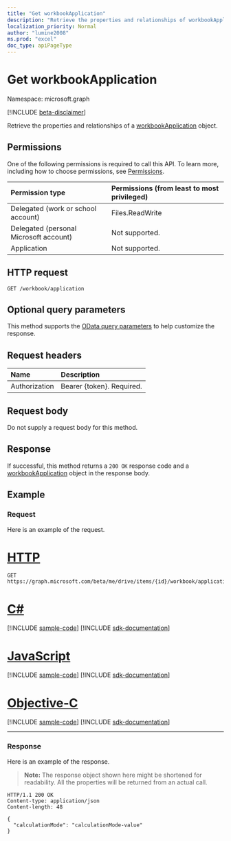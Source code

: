 ```yaml
---
title: "Get workbookApplication"
description: "Retrieve the properties and relationships of workbookApplication object."
localization_priority: Normal
author: "lumine2008"
ms.prod: "excel"
doc_type: apiPageType
---
```


# Get workbookApplication

Namespace: microsoft.graph

[!INCLUDE [beta-disclaimer](../../includes/beta-disclaimer.md)]

Retrieve the properties and relationships of a [workbookApplication](../resources/workbookapplication.md) object.
## Permissions
One of the following permissions is required to call this API. To learn more, including how to choose permissions, see [Permissions](/graph/permissions-reference).

|Permission type      | Permissions (from least to most privileged)              |
|:--------------------|:---------------------------------------------------------|
|Delegated (work or school account) | Files.ReadWrite     |
|Delegated (personal Microsoft account) | Not supported.    |
|Application | Not supported. |

## HTTP request
<!-- { "blockType": "ignored" } -->
```http
GET /workbook/application
```
## Optional query parameters
This method supports the [OData query parameters](/graph/query-parameters) to help customize the response.

## Request headers
| Name      |Description|
|:----------|:----------|
| Authorization  | Bearer {token}. Required. |

## Request body
Do not supply a request body for this method.

## Response

If successful, this method returns a `200 OK` response code and a [workbookApplication](../resources/workbookapplication.md) object in the response body.
## Example
### Request
Here is an example of the request.

# [HTTP](#tab/http)
<!-- {
  "blockType": "request",
  "name": "get_workbookApplication"
}-->
```msgraph-interactive
GET https://graph.microsoft.com/beta/me/drive/items/{id}/workbook/application
```
# [C#](#tab/csharp)
[!INCLUDE [sample-code](../includes/snippets/csharp/get-workbookapplication-csharp-snippets.md)]
[!INCLUDE [sdk-documentation](../includes/snippets/snippets-sdk-documentation-link.md)]

# [JavaScript](#tab/javascript)
[!INCLUDE [sample-code](../includes/snippets/javascript/get-workbookapplication-javascript-snippets.md)]
[!INCLUDE [sdk-documentation](../includes/snippets/snippets-sdk-documentation-link.md)]

# [Objective-C](#tab/objc)
[!INCLUDE [sample-code](../includes/snippets/objc/get-workbookapplication-objc-snippets.md)]
[!INCLUDE [sdk-documentation](../includes/snippets/snippets-sdk-documentation-link.md)]

---

### Response
Here is an example of the response. 

>**Note:** The response object shown here might be shortened for readability. All the properties will be returned from an actual call.
<!-- {
  "blockType": "response",
  "truncated": true,
  "@odata.type": "microsoft.graph.workbookApplication"
} -->
```http
HTTP/1.1 200 OK
Content-type: application/json
Content-length: 48

{
  "calculationMode": "calculationMode-value"
}
```

<!-- uuid: 8fcb5dbc-d5aa-4681-8e31-b001d5168d79
2015-10-25 14:57:30 UTC -->
<!--
{
  "type": "#page.annotation",
  "description": "Get workbookApplication",
  "keywords": "",
  "section": "documentation",
  "tocPath": "",
  "suppressions": [
  ]
}
-->


